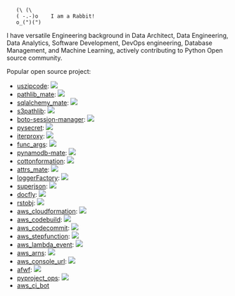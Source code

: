```
   (\ (\
   ( -.-)o    I am a Rabbit!
   o_(")(")
```

I have versatile Engineering background in Data Architect, Data Engineering, Data Analytics, Software Development, DevOps engineering, Database Management, and Machine Learning, actively contributing to Python Open source community.

Popular open source project:

- [uszipcode](https://pypi.org/project/uszipcode/): ![](https://img.shields.io/pypi/dm/uszipcode.svg)
- [pathlib_mate](https://pypi.org/project/pathlib_mate/): ![](https://img.shields.io/pypi/dm/pathlib_mate.svg)
- [sqlalchemy_mate](https://pypi.org/project/sqlalchemy_mate/): ![](https://img.shields.io/pypi/dm/sqlalchemy_mate.svg)
- [s3pathlib](https://pypi.org/project/s3pathlib/): ![](https://img.shields.io/pypi/dm/s3pathlib.svg)
- [boto-session-manager](https://pypi.org/project/boto-session-manager/): ![](https://img.shields.io/pypi/dm/boto-session-manager.svg)
- [pysecret](https://pypi.org/project/pysecret/): ![](https://img.shields.io/pypi/dm/pysecret.svg)
- [iterproxy](https://pypi.org/project/iterproxy/): ![](https://img.shields.io/pypi/dm/iterproxy.svg)
- [func_args](https://pypi.org/project/func-args/): ![](https://img.shields.io/pypi/dm/func-args.svg)
- [pynamodb-mate](https://pypi.org/project/pynamodb-mate/): ![](https://img.shields.io/pypi/dm/pynamodb-mate.svg)
- [cottonformation](https://pypi.org/project/cottonformation/): ![](https://img.shields.io/pypi/dm/cottonformation.svg)
- [attrs_mate](https://pypi.org/project/attrs-mate/): ![](https://img.shields.io/pypi/dm/attrs-mate.svg)
- [loggerFactory](https://pypi.org/project/loggerFactory/): ![](https://img.shields.io/pypi/dm/loggerFactory.svg)
- [superjson](https://pypi.org/project/superjson/): ![](https://img.shields.io/pypi/dm/superjson.svg)
- [docfly](https://pypi.org/project/docfly/): ![](https://img.shields.io/pypi/dm/docfly.svg)
- [rstobj](https://pypi.org/project/rstobj/): ![](https://img.shields.io/pypi/dm/rstobj.svg)
- [aws_cloudformation](https://pypi.org/project/aws_cloudformation/): ![](https://img.shields.io/pypi/dm/aws_cloudformation.svg)
- [aws_codebuild](https://pypi.org/project/aws_codebuild/): ![](https://img.shields.io/pypi/dm/aws_codebuild.svg)
- [aws_codecommit](https://pypi.org/project/rstobj/): ![](https://img.shields.io/pypi/dm/aws_codecommit.svg)
- [aws_stepfunction](https://pypi.org/project/aws_stepfunction/): ![](https://img.shields.io/pypi/dm/aws_stepfunction.svg)
- [aws_lambda_event](https://pypi.org/project/aws_lambda_event/): ![](https://img.shields.io/pypi/dm/aws_lambda_event.svg)
- [aws_arns](https://pypi.org/project/aws-arns/): ![](https://img.shields.io/pypi/dm/aws-arns.svg)
- [aws_console_url](https://pypi.org/project/aws_console_url/): ![](https://img.shields.io/pypi/dm/aws_console_url.svg)
- [afwf](https://pypi.org/project/afwf/): ![](https://img.shields.io/pypi/dm/afwf.svg)
- [pyproject_ops](https://pypi.org/project/pyproject-ops/): ![](https://img.shields.io/pypi/dm/pyproject-ops.svg)
- [aws_ci_bot](https://github.com/MacHu-GWU/aws_ci_bot-project)

